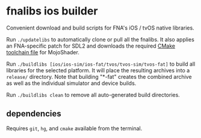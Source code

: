 # fnalibs ios builder
Convenient download and build scripts for FNA's iOS / tvOS native libraries.

Run `./updatelibs` to automatically clone or pull all the fnalibs. It also applies an FNA-specific patch for SDL2 and downloads the required [CMake toolchain file](https://github.com/leetal/ios-cmake) for MojoShader.

Run `./buildlibs [ios/ios-sim/ios-fat/tvos/tvos-sim/tvos-fat]` to build all libraries for the selected platform. It will place the resulting archives into a `release/` directory.
Note that building "*-fat" creates the combined archive as well as the individual simulator and device builds.

Run `./buildlibs clean` to remove all auto-generated build directories.

## dependencies

Requires `git`, `hg`, and `cmake` available from the terminal.
